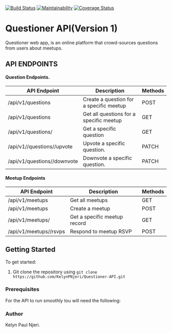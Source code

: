 [![Build Status](https://travis-ci.com/KelynPNjeri/Questioner-API.svg?branch=develop)](https://travis-ci.com/KelynPNjeri/Questioner-API)
[![Maintainability](https://api.codeclimate.com/v1/badges/ff91486e5e85335922eb/maintainability)](https://codeclimate.com/github/KelynPNjeri/Questioner-API/maintainability)
[![Coverage Status](https://coveralls.io/repos/github/KelynPNjeri/Questioner-API/badge.svg?branch=develop)](https://coveralls.io/github/KelynPNjeri/Questioner-API?branch=develop)
# Questioner API(Version 1)
Questioner web app, is an online platform that crowd-sources questions from users about meetups.

## API ENDPOINTS
#### Question Endpoints.
| API Endpoint  | Description | Methods |
| ------------- | ------------- | ------------- |
| /api/v1/questions  | Create a question for a specific meetup  | POST  |
| /api/v1/questions  | Get all questions for a specific meetup  | GET  |
| /api/v1/questions/<question-id> | Get a specific question  | GET  |
| /api/v1//questions/<question-id>/upvote  | Upvote a specific question.  | PATCH  |
|/api/v1/questions/<question-id>/downvote  | Downvote a specific question. | PATCH |

#### Meetup Endpoints
| API Endpoint  | Description | Methods |
| ------------- | ------------- | ------------- |
| /api/v1/meetups  | Get all meetups  | GET  |
| /api/v1/meetups  | Create a meetup  | POST  |
|/api/v1/meetups/<meetup-id> | Get a specific meetup record  | GET  |
|/api/v1/meetups/<meetup-id>/rsvps  | Respond to meetup RSVP  | POST  |

## Getting Started
To get started:
1. Git clone the repository using `git clone https://github.com/KelynPNjeri/Questioner-API.git`

### Prerequisites
For the API to run smoothly tou will need the following:




### Author
Kelyn Paul Njeri.
